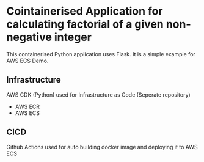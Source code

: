 # Cointainerised Application for calculating factorial of a given non-negative integer
This containerised Python application uses Flask. It is a simple example for AWS ECS Demo.

## Infrastructure

AWS CDK (Python) used for Infrastructure as Code (Seperate repository)

* AWS ECR
* AWS ECS

## CICD

Github Actions used for auto building docker image and deploying it to AWS ECS